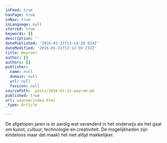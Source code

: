 ```yaml
---
inFeed: true
hasPage: true
inNav: true
inLanguage: null
starred: true
keywords: []
description: ''
datePublished: '2016-01-31T13:14:20.914Z'
dateModified: '2016-01-31T13:12:59.232Z'
title: Waarom?
author: []
authors: []
publisher:
  name: null
  domain: null
  url: null
  favicon: null
sourcePath: _posts/2016-01-31-waarom.md
published: true
url: waarom/index.html
_type: Article

---
```

De afgelopen jaren is er aardig wat veranderd in het onderwijs als het gaat om kunst, cultuur, technologie en creativiteit. De mogelijkheden zijn eindeloos maar dat maakt het niet altijd makkelijker.